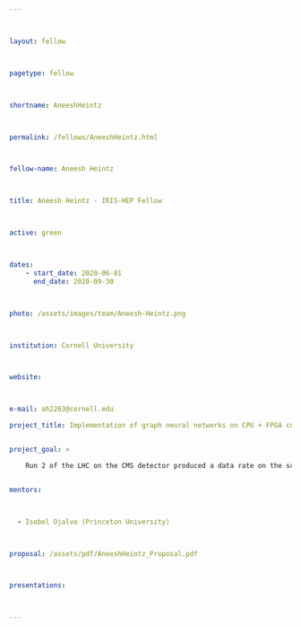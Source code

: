 ```yaml
---



layout: fellow



pagetype: fellow



shortname: AneeshHeintz



permalink: /fellows/AneeshHeintz.html



fellow-name: Aneesh Heintz



title: Aneesh Heintz - IRIS-HEP Fellow



active: green



dates:
    - start_date: 2020-06-01
      end_date: 2020-09-30



photo: /assets/images/team/Aneesh-Heintz.png



institution: Cornell University



website:



e-mail: ah2263@cornell.edu

project_title: Implementation of graph neural networks on CPU + FPGA co-processors for scalable track reconstruction tasks


project_goal: >

    Run 2 of the LHC on the CMS detector produced a data rate on the scale of hundreds of terabytes per second. Being able to reduce the data within a few milliseconds and sift through the data in a reasonable time frame to produce meaningful results is crucially important. Future increases in instantaneous luminosity, meaning more proton-proton collisions per bunch-crossing, will lead to data produced at increasingly larger rates, causing scalability issues in traditional particle track reconstruction algorithms. This project proposes to implement a graph network that can be evaluated on a CPU that has a FPGA co-processors. This will allow trained networks to be run online in a highly parallelized fashion, greatly accelerating data throughput.


mentors:



  - Isobel Ojalvo (Princeton University)



proposal: /assets/pdf/AneeshHeintz_Proposal.pdf



presentations:



---
```

